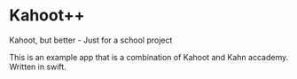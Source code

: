 # Kahoot++
Kahoot, but better - Just for a school project

This is an example app that is a combination of Kahoot and Kahn accademy. Written in swift.
